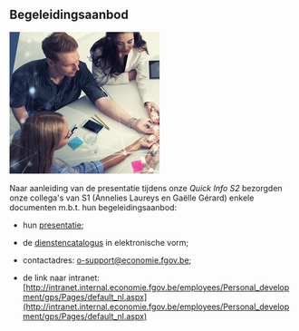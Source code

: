 <link rel="stylesheet" href="S2.css">
<link rel="stylesheet" href="foghorn2.css">

## Begeleidingsaanbod

![](o-support.png)

Naar aanleiding van de presentatie tijdens onze *Quick Info S2* bezorgden onze collega's van S1 (Annelies Laureys en Gaëlle Gérard)  enkele documenten m.b.t. hun begeleidingsaanbod:

* hun [presentatie](https://drive.google.com/open?id=1HP0QQRmx47D7METEuSCL0i2npMfgWV03);

* de [dienstencatalogus](https://drive.google.com/open?id=1P_7x4W0-9TnyR0nLzsMoaAtpZROk1TKl) in elektronische vorm;

* contactadres: [o-support@economie.fgov.be](mailto:o-support@economie.fgov.be);

* de link naar intranet:<br>[http://intranet.internal.economie.fgov.be/employees/Personal_development/gps/Pages/default_nl.aspx](http://intranet.internal.economie.fgov.be/employees/Personal_development/gps/Pages/default_nl.aspx)

